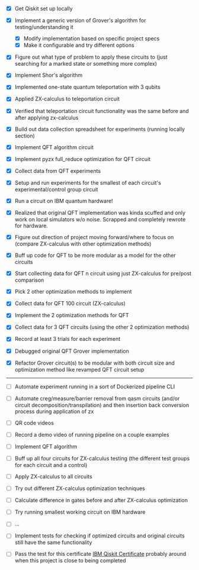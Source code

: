 - [x] Get Qiskit set up locally
- [x] Implement a generic version of Grover's algorithm for testing/understanding it
  - [x] Modify implementation based on specific project specs
  - [x] Make it configurable and try different options
- [x] Figure out what type of problem to apply these circuits to (just searching for a marked state or something more complex)
- [x] Implement Shor's algorithm

- [x] Implemented one-state quantum teleportation with 3 qubits
- [x] Applied ZX-calculus to teleportation circuit
- [x] Verified that teleportation circuit functionality was the same before and after applying zx-calculus

- [x] Build out data collection spreadsheet for experiments (running locally section)
- [x] Implement QFT algorithm circuit 
- [x] Implement pyzx full_reduce optimization for QFT circuit
- [x] Collect data from QFT experiments
- [x] Setup and run experiments for the smallest of each circuit's experimental/control group circuit

- [x] Run a circuit on IBM quantum hardware!
- [x] Realized that original QFT implementation was kinda scuffed and only work on local simulators w/o noise. Scrapped and completely rewrote for hardware. 
- [x] Figure out direction of project moving forward/where to focus on (compare ZX-calculus with other optimization methods)
- [x] Buff up code for QFT to be more modular as a model for the other circuits
- [x] Start collecting data for QFT n circuit using just ZX-calculus for pre/post comparison

- [x] Pick 2 other optimization methods to implement
- [x] Collect data for QFT 100 circuit (ZX-calculus)
- [x] Implement the 2 optimization methods for QFT
- [x] Collect data for 3 QFT circuits (using the other 2 optimization methods)
- [x] Record at least 3 trials for each experiment

- [x] Debugged original QFT Grover implementation
- [x] Refactor Grover circuit(s) to be modular with both circuit size and optimization method like revamped QFT circuit setup

-----------------------------------------------

- [ ] Automate experiment running in a sort of Dockerized pipeline CLI
- [ ] Automate creg/measure/barrier removal from qasm circuits (and/or circuit decomposition/transpilation) and then insertion back conversion process during application of zx
- [ ] QR code videos
- [ ] Record a demo video of running pipeline on a couple examples
- [ ] Implement QFT algorithm
- [ ] Buff up all four circuits for ZX-calculus testing (the different test groups for each circuit and a control)
- [ ] Apply ZX-calculus to all circuits
- [ ] Try out different ZX-calculus optimization techniques
- [ ] Calculate difference in gates before and after ZX-calculus optimization
- [ ] Try running smallest working circuit on IBM hardware
- [ ] ...
- [ ] Implement tests for checking if optimized circuits and original circuits still have the same functionality

- [ ] Pass the test for this certificate [IBM Qiskit Certificate](https://www.ibm.com/training/certification/ibm-certified-associate-developer-quantum-computation-using-qiskit-v02x-C0010300) probably around when this project
is close to being completed

